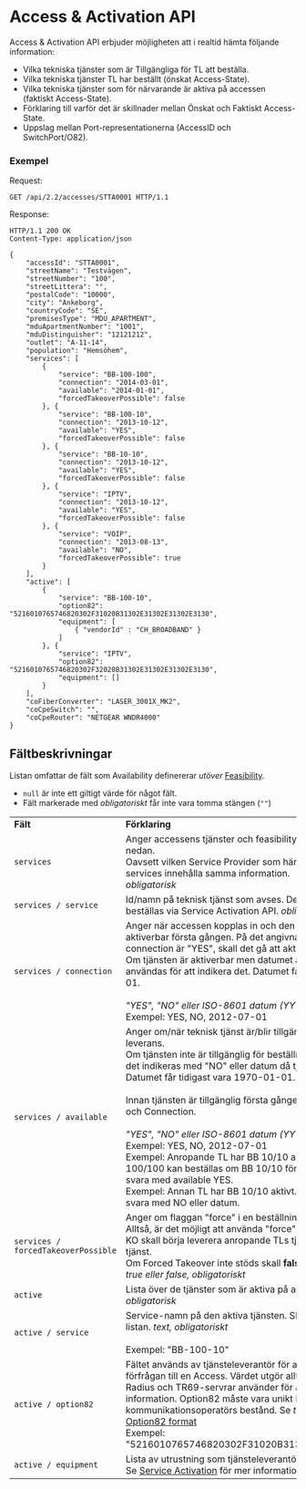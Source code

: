 # Access & Activation API

Access & Activation API erbjuder möjligheten att i realtid hämta följande information:
* Vilka tekniska tjänster som är Tillgängliga för TL att beställa.
* Vilka tekniska tjänster TL har beställt (önskat Access-State).
* Vilka tekniska tjänster som för närvarande är aktiva på accessen (faktiskt Access-State).
* Förklaring till varför det är skillnader mellan Önskat och Faktiskt Access-State.
* Uppslag mellan Port-representationerna (AccessID och SwitchPort/O82).

### Exempel

Request:
```http
GET /api/2.2/accesses/STTA0001 HTTP/1.1
```

Response:
```http
HTTP/1.1 200 OK
Content-Type: application/json

{
    "accessId": "STTA0001",
    "streetName": "Testvägen",
    "streetNumber": "100",
    "streetLittera": "",
    "postalCode": "10000",
    "city": "Ankeborg",
    "countryCode": "SE",
    "premisesType": "MDU_APARTMENT",
    "mduApartmentNumber": "1001",
    "mduDistinguisher": "12121212",
    "outlet": "A-11-14",
    "population": "Hemsöhem",
    "services": [
        {
            "service": "BB-100-100",
            "connection": "2014-03-01",
            "available": "2014-01-01",
            "forcedTakeoverPossible": false
        }, {
            "service": "BB-100-10",
            "connection": "2013-10-12",
            "available": "YES",
            "forcedTakeoverPossible": false
        }, {
            "service": "BB-10-10",
            "connection": "2013-10-12",
            "available": "YES",
            "forcedTakeoverPossible": false
        }, {
            "service": "IPTV",
            "connection": "2013-10-12",
            "available": "YES",
            "forcedTakeoverPossible": false
        }, {
            "service": "VOIP",
            "connection": "2013-08-13",
            "available": "NO",
            "forcedTakeoverPossible": true
        }
    ],
    "active": [
        {
            "service": "BB-100-10",
            "option82": "5216010765746820302F31020B31302E31302E31302E3130",
            "equipment": [
                { "vendorId" : "CH_BROADBAND" }
            ]
        }, {
            "service": "IPTV",
            "option82": "5216010765746820302F32020B31302E31302E31302E3130",
            "equipment": []
        }
    ],
    "coFiberConverter": "LASER_3001X_MK2",
    "coCpeSwitch": "",
    "coCpeRouter": "NETGEAR WNDR4000"
}
```

## Fältbeskrivningar

Listan omfattar de fält som Availability definererar _utöver_ <a href="feasibility.md">Feasibility</a>.

* `null` är inte ett giltigt värde för något fält.
* Fält markerade med _obligatoriskt_ får inte vara tomma stängen (`""`)

<table>
    <tbody>
        <tr>
            <td><strong>Fält</strong></td>
            <td><strong>Förklaring</strong></td>
        </tr>
        <tr>
            <td>
                <code>services</code>
            </td>
            <td>
                Anger accessens tjänster och feasibility per tjänst. Se fält per tjänst nedan. <br/>
                Oavsett vilken Service Provider som hämtar feasibility-data skall services innehålla samma information.<br/>
                <em>obligatorisk</em>
            </td>
        </tr>
        <tr>
            <td>
                <code>services / service</code>
            </td>
            <td>
                Id/namn på teknisk tjänst som avses. Den tekniska tjänsten kan beställas via Service Activation API. <em>obligatorisk</em>
            </td>
        </tr>
        <tr>
            <td>
                <code>services / connection</code>
            </td>
            <td>
                Anger när accessen kopplas in och den tekniska tjänsten blir aktiverbar första gången. På det angivna datumet, eller om connection är "YES", skall det gå att aktivera tjänster på accessen. <br/>
                Om tjänsten är aktiverbar men datumet är okänt kan "YES" användas för att indikera det. Datumet får tidigast vara 1970-01-01.<br/>
                <br/>
                <em>"YES", "NO" eller ISO-8601 datum (YYYY-MM-DD), obligatoriskt</em><br/>
                Exempel: YES, NO, 2012-07-01
            </td>
        </tr>
        <tr>
            <td>
                <code>services / available</code>
            </td>
            <td>
                Anger om/när teknisk tjänst är/blir tillgänglig för beställning och leverans.<br/>
                Om tjänsten inte är tillgänglig för beställning av anropande TL skall det indikeras med "NO" eller datum då tjänsten blir tillgänglig.
                <br/> Datumet får tidigast vara 1970-01-01.<br/>
                <br/>
                Innan tjänsten är tillgänglig första gången sammanfaller Available och Connection.<br/>
                <br/>
                <em>"YES", "NO" eller ISO-8601 datum (YYYY-MM-DD), obligatoriskt</em><br/>
                Exempel: YES, NO, 2012-07-01<br>
                Exempel: Anropande TL har BB 10/10 aktivt. BB 10/10, BB 100/100 kan beställas om BB 10/10 först avaktiveras. KO skall svara med available YES.<br>
                Exempel: Annan TL har BB 10/10 aktivt. BB 10/10, 100/100 skall svara med NO eller datum.
            </td>
        </tr>
        <tr>
            <td>
                <code>services / forcedTakeoverPossible</code>
            </td>
            <td>
                Anger om flaggan "force" i en beställning kommer att ha effekt.<br>
                Alltså, är det möjligt att använda "force" (Forced Takeover) för att KO skall börja leverera anropande TLs tjänst istället för annan TLs tjänst. <br>
                Om Forced Takeover inte stöds skall <b>false</b> returneras.<br>
                <em>true eller false, obligatoriskt</em>
            </td>
        </tr>
        <tr>
            <td>
                <code>active</code>
            </td>
            <td>
                Lista över de tjänster som är aktiva på accessen för inloggad TL. <em>obligatorisk</em>
            </td>
        </tr>
        <tr>
            <td>
                <code>active / service</code>
            </td>
            <td>
                Service-namn på den aktiva tjänsten. Skall finnas i "services"-listan. <em>text, obligatoriskt</em><br>
                <br>
                Exempel: "BB-100-10"
            </td>
        </tr>
        <tr>
            <td>
                <code>active / option82</code>
            </td>
            <td>
                Fältet används av tjänsteleverantör för att korrelera en DHCP förfrågan till en Access. Värdet utgör alltså en nyckel som DHCP, Radius och TR69-servrar använder för att slå upp access-specifik information. Option82 måste vara unikt inom en kommunikationsoperatörs bestånd. Se <em>text, obligatoriskt</em><br>
                <a href="option82.md">Option82 format</a>
                <br>
                Exempel: "5216010765746820302F31020B31302E31302E31302E3130"<br/>
            </td>
        </tr>
        <tr>
            <td>
                <code>active / equipment</code>
            </td>
            <td>
                Lista av utrustning som tjänsteleverantör angett för tjänsten.<br>
                Se <a href="service_activation.md">Service Activation</a> för mer information.
            </td>
        </tr>
    </tbody>
</table>
